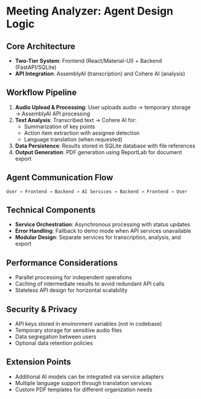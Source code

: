 # Meeting Analyzer: Agent Design Logic

## Core Architecture
- **Two-Tier System**: Frontend (React/Material-UI) + Backend (FastAPI/SQLite)
- **API Integration**: AssemblyAI (transcription) and Cohere AI (analysis)

## Workflow Pipeline
1. **Audio Upload & Processing**: User uploads audio → temporary storage → AssemblyAI API processing
2. **Text Analysis**: Transcribed text → Cohere AI for:
   - Summarization of key points
   - Action item extraction with assignee detection
   - Language translation (when requested)
3. **Data Persistence**: Results stored in SQLite database with file references
4. **Output Generation**: PDF generation using ReportLab for document export

## Agent Communication Flow
```
User → Frontend → Backend → AI Services → Backend → Frontend → User
```

## Technical Components
- **Service Orchestration**: Asynchronous processing with status updates
- **Error Handling**: Fallback to demo mode when API services unavailable
- **Modular Design**: Separate services for transcription, analysis, and export

## Performance Considerations
- Parallel processing for independent operations
- Caching of intermediate results to avoid redundant API calls
- Stateless API design for horizontal scalability

## Security & Privacy
- API keys stored in environment variables (not in codebase)
- Temporary storage for sensitive audio files
- Data segregation between users
- Optional data retention policies

## Extension Points
- Additional AI models can be integrated via service adapters
- Multiple language support through translation services
- Custom PDF templates for different organization needs 